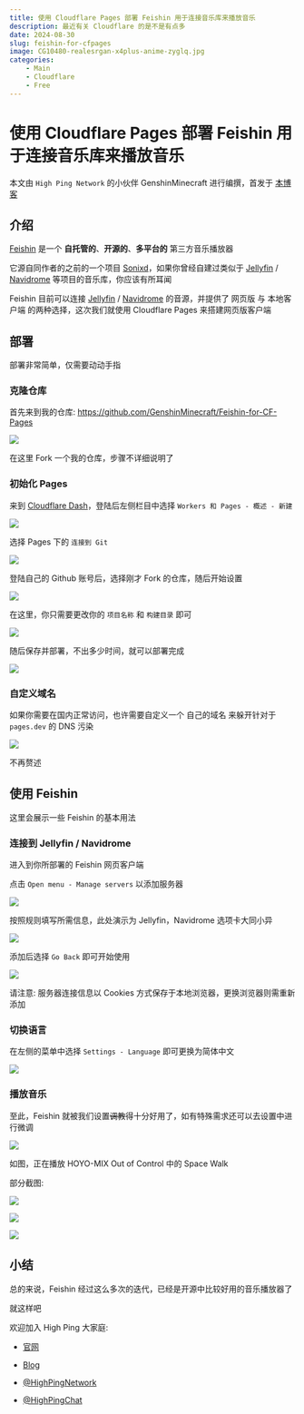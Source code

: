 ```yaml
---
title: 使用 Cloudflare Pages 部署 Feishin 用于连接音乐库来播放音乐
description: 最近有关 Cloudflare 的是不是有点多
date: 2024-08-30
slug: feishin-for-cfpages
image: CG10480-realesrgan-x4plus-anime-zyglq.jpg
categories:
    - Main
    - Cloudflare
    - Free
---
```


# 使用 Cloudflare Pages 部署 Feishin 用于连接音乐库来播放音乐

本文由 `High Ping Network` 的小伙伴 GenshinMinecraft 进行编撰，首发于 [本博客](https://blog.highp.ing)



## 介绍



[Feishin](https://github.com/jeffvli/feishin) 是一个 **自托管的**、**开源的**、**多平台的** 第三方音乐播放器



它源自同作者的之前的一个项目 [Sonixd](https://github.com/jeffvli/sonixd)，如果你曾经自建过类似于 [Jellyfin](https://jellyfin.org/) / [Navidrome](https://www.navidrome.org/) 等项目的音乐库，你应该有所耳闻



Feishin 目前可以连接 [Jellyfin]([https://jellyfin.org/](https://jellyfin.org/)) / [Navidrome](https://www.navidrome.org/) 的音源，并提供了 网页版 与 本地客户端 的两种选择，这次我们就使用 Cloudflare Pages 来搭建网页版客户端



## 部署



部署非常简单，仅需要动动手指



### 克隆仓库



首先来到我的仓库: <https://github.com/GenshinMinecraft/Feishin-for-CF-Pages>



![](index/2024-08-30-20-05-09-image.png)



在这里 Fork 一个我的仓库，步骤不详细说明了



### 初始化 Pages



来到 [Cloudflare Dash](https://dash.cloudflare.com)，登陆后左侧栏目中选择 `Workers 和 Pages - 概述 - 新建`



![](index/2024-08-30-20-07-49-image.png)



选择 Pages 下的 `连接到 Git`



![](index/2024-08-30-20-08-34-image.png)



登陆自己的 Github 账号后，选择刚才 Fork 的仓库，随后开始设置



![](index/2024-08-30-20-10-03-image.png)



在这里，你只需要更改你的 `项目名称` 和 `构建目录` 即可



![](index/2024-08-30-20-11-26-image.png)



随后保存并部署，不出多少时间，就可以部署完成



![](index/2024-08-30-20-12-53-image.png)



### 自定义域名



如果你需要在国内正常访问，也许需要自定义一个 自己的域名 来躲开针对于 `pages.dev` 的 DNS 污染



![](index/2024-08-30-20-14-12-image.png)



不再赘述



## 使用 Feishin



这里会展示一些 Feishin 的基本用法



### 连接到 Jellyfin / Navidrome



进入到你所部署的 Feishin 网页客户端



点击 `Open menu - Manage servers` 以添加服务器



![](index/2024-08-30-20-16-59-image.png)



按照规则填写所需信息，此处演示为 Jellyfin，Navidrome 选项卡大同小异



![](index/2024-08-30-20-18-31-image.png)



添加后选择 `Go Back` 即可开始使用



![](index/2024-08-30-20-19-09-image.png)



请注意: 服务器连接信息以 Cookies 方式保存于本地浏览器，更换浏览器则需重新添加



### 切换语言



在左侧的菜单中选择 `Settings - Language` 即可更换为简体中文



![](index/2024-08-30-20-22-18-image.png)

### 播放音乐



至此，Feishin 就被我们设置~~调教~~得十分好用了，如有特殊需求还可以去设置中进行微调



![](index/2024-08-30-20-24-27-image.png)



如图，正在播放 HOYO-MIX Out of Control 中的 Space Walk



部分截图: 



![](index/2024-08-30-20-25-33-image.png)



![](index/2024-08-30-20-26-13-image.png)



![](index/2024-08-30-20-26-44-image.png)



## 小结



总的来说，Feishin 经过这么多次的迭代，已经是开源中比较好用的音乐播放器了



就这样吧



欢迎加入 High Ping 大家庭:                                                                                                                                                                    

- [官网](https://highp.ing)                                                                                                                                                                   

- [Blog](https://blog.highp.ing)                                                                                                                                                              

- [@HighPingNetwork](https://t.me/HighPingNetwork)                                                                                                                                            

- [@HighPingChat](https://t.me/highpingchat)
